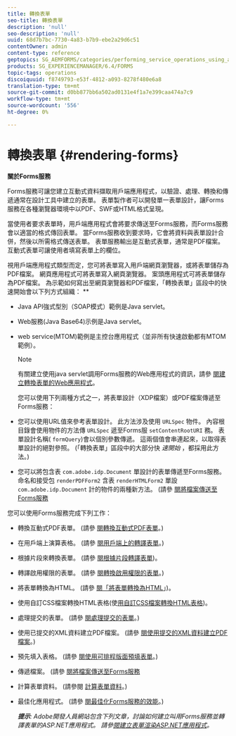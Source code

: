 ```yaml
---
title: 轉換表單
seo-title: 轉換表單
description: 'null'
seo-description: 'null'
uuid: 68d7b7bc-7730-4a83-b7b9-ebe2a29d6c51
contentOwner: admin
content-type: reference
geptopics: SG_AEMFORMS/categories/performing_service_operations_using_apis
products: SG_EXPERIENCEMANAGER/6.4/FORMS
topic-tags: operations
discoiquuid: f8749793-e53f-4812-a093-8278f480e6a8
translation-type: tm+mt
source-git-commit: d0bb877bb6a502ad0131e4f1a7e399caa474a7c9
workflow-type: tm+mt
source-wordcount: '556'
ht-degree: 0%

---
```



# 轉換表單 {#rendering-forms}

**關於Forms服務**

Forms服務可讓您建立互動式資料擷取用戶端應用程式，以驗證、處理、轉換和傳遞通常在設計工具中建立的表單。 表單製作者可以開發單一表單設計，讓Forms服務在各種瀏覽器環境中以PDF、SWF或HTML格式呈現。

當使用者要求表單時，用戶端應用程式會將要求傳送至Forms服務，而Forms服務會以適當的格式傳回表單。 當Forms服務收到要求時，它會將資料與表單設計合併，然後以所需格式傳送表單。 表單服務輸出是互動式表單，通常是PDF檔案。 互動式表單可讓使用者填寫表單上的欄位。

視用戶端應用程式類型而定，您可將表單寫入用戶端網頁瀏覽器，或將表單儲存為PDF檔案。 網頁應用程式可將表單寫入網頁瀏覽器。 案頭應用程式可將表單儲存為PDF檔案。 為示範如何寫出至網頁瀏覽器和PDF檔案，「轉換表單」區段中的快速開始會以下列方式組織： **

* Java API強式型別（SOAP模式）範例是Java servlet。
* Web服務(Java Base64)示例是Java servlet。
* web service(MTOM)範例是主控台應用程式（並非所有快速啟動都有MTOM範例）。

   >[!NOTE]
   >
   >有關建立使用java servlet調用Forms服務的Web應用程式的資訊，請參 [閱建立轉換表單的Web應用程式](/help/forms/developing/creating-web-applications-renders-forms.md)。

   您可以使用下列兩種方式之一，將表單設計（XDP檔案）或PDF檔案傳遞至Forms服務：

* 您可以使用URL值來參考表單設計。 此方法涉及使用 `URLSpec` 物件。 內容根目錄會使用物件的方法傳 `URLSpec` 遞至Forms服 `setContentRootURI` 務。 表單設計名稱( `formQuery`)會以個別參數傳遞。 這兩個值會串連起來，以取得表單設計的絕對參照。 (「轉換表單」區段中的大部分快 *速開始* ，都採用此方法。)
* 您可以將包含表 `com.adobe.idp.Document` 單設計的表單傳遞至Forms服務。 命名和接受包 `renderPDFForm2` 含表 `renderHTMLForm2` 單設 `com.adobe.idp.Document` 計的物件的兩種新方法。 (請參 [閱將檔案傳送至Forms服務](/help/forms/developing/passing-documents-forms-service.md)

您可以使用Forms服務完成下列工作：

* 轉換互動式PDF表單。 (請參 [閱轉換互動式PDF表單](/help/forms/developing/rendering-interactive-pdf-forms.md)。)
* 在用戶端上演算表格。 (請參 [閱用戶端上的轉譯表單](/help/forms/developing/rendering-forms-client.md)。)
* 根據片段來轉換表單。 (請參 [閱根據片段轉譯表單](/help/forms/developing/rendering-forms-based-fragments.md))。
* 轉譯啟用權限的表單。 (請參 [閱轉換啟用權限的表單](/help/forms/developing/rendering-rights-enabled-forms.md)。)
* 將表單轉換為HTML。 (請參 [閱「將表單轉換為HTML](/help/forms/developing/rendering-forms-html.md)」)。
* 使用自訂CSS檔案轉換HTML表格(使[用自訂CSS檔案轉換HTML表格](/help/forms/developing/rendering-html-forms-using-custom.md))。
* 處理提交的表單。 (請參 [閱處理提交的表單](/help/forms/developing/handling-submitted-forms.md)。)
* 使用已提交的XML資料建立PDF檔案。 (請參 [閱使用提交的XML資料建立PDF檔案](/help/forms/developing/creating-pdf-documents-submitted-xml.md)。)
* 預先填入表格。 (請參 [閱使用可排程版面預填表單](/help/forms/developing/prepopulating-forms-flowable-layouts.md)。)
* 傳遞檔案。 (請參 [閱將檔案傳送至Forms服務](/help/forms/developing/passing-documents-forms-service.md)
* 計算表單資料。 (請參閱 [計算表單資料](/help/forms/developing/calculating-form-data.md)。)
* 最佳化應用程式。 (請參 [閱最佳化Forms服務的效能](/help/forms/developing/optimizing-performance-forms-service.md)。)

   ***提示&#x200B;**: Adobe開發人員網站包含下列文章，討論如何建立叫用Forms服務並轉譯表單的ASP.NET應用程式。 請參[閱建立表單渲染ASP.NET應用程式](https://www.adobe.com/devnet/livecycle/articles/asp_net.html)。*

